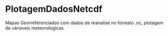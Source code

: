 # PlotagemDadosNetcdf

Mapas Georreferenciados com dados de reanalise no formato .nc, plotagem de váriaveis meteorologicas.


